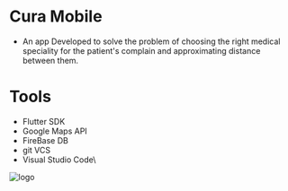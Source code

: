 # Cura Mobile

- An app Developed to solve the problem of choosing the right medical speciality for the patient's complain and approximating distance between them.

# Tools 
- Flutter SDK
- Google Maps API
- FireBase DB
- git VCS
- Visual Studio Code\

![logo](https://user-images.githubusercontent.com/70376381/114017638-efb24c80-9874-11eb-9fbc-7b58a91421a0.jpg)
